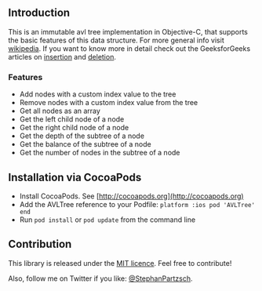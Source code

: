 ## Introduction

This is an immutable avl tree implementation in Objective-C, that supports the basic features of this data structure.
For more general info visit [wikipedia](http://en.wikipedia.org/wiki/AVL_tree). If you want to know more in detail check out the GeeksforGeeks articles on [insertion](http://www.geeksforgeeks.org/avl-tree-set-1-insertion/) and [deletion](http://www.geeksforgeeks.org/avl-tree-set-2-deletion/).

### Features

* Add nodes with a custom index value to the tree
* Remove nodes with a custom index value from the tree
* Get all nodes as an array
* Get the left child node of a node
* Get the right child node of a node
* Get the depth of the subtree of a node
* Get the balance of the subtree of a node
* Get the number of nodes in the subtree of a node

## Installation via CocoaPods

- Install CocoaPods. See [http://cocoapods.org](http://cocoapods.org)
- Add the AVLTree reference to your Podfile:
``
    platform :ios
    	pod 'AVLTree'
    end
``
- Run `pod install` or `pod update` from the command line

## Contribution

This library is released under the [MIT licence](http://opensource.org/licenses/MIT). Feel free to contribute!

Also, follow me on Twitter if you like: [@StephanPartzsch](https://twitter.com/StephanPartzsch).
